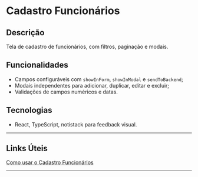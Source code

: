 # Cadastro Funcionários

## Descrição
Tela de cadastro de funcionários, com filtros, paginação e modais.

## Funcionalidades
- Campos configuráveis com `showInForm`, `showInModal` e `sendToBackend`;
- Modais independentes para adicionar, duplicar, editar e excluir;
- Validações de campos numéricos e datas.

## Tecnologias
- React, TypeScript, notistack para feedback visual.

---

## Links Úteis
[Como usar o Cadastro Funcionários](../../guias/administrativo/como-usar-cadastro-funcionarios)

---